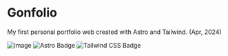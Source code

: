 # Gonfolio

My first personal portfolio web created with Astro and Tailwind. (Apr, 2024)

![image](https://github.com/user-attachments/assets/18dd097f-e983-4b29-8e08-0923a561cab4)
![Astro Badge](https://img.shields.io/badge/Astro-FF3E00?logo=astro&logoColor=fff&style=flat)
![Tailwind CSS Badge](https://img.shields.io/badge/Tailwind%20CSS-06B6D4?logo=tailwindcss&logoColor=fff&style=flat)
